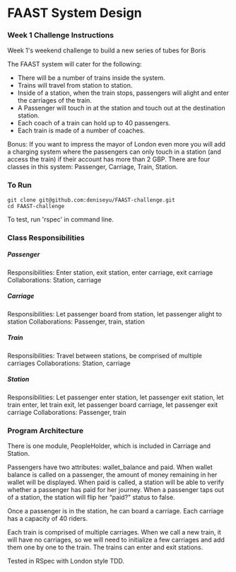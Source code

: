 # FAAST System Design

### Week 1 Challenge Instructions

Week 1's weekend challenge to build a new series of tubes for Boris

The FAAST system will cater for the following:

* There will be a number of trains inside the system.
* Trains will travel from station to station.
* Inside of a station, when the train stops, passengers will alight and enter the carriages of the train.
* A Passenger will touch in at the station and touch out at the destination station.
* Each coach of a train can hold up to 40 passengers.
* Each train is made of a number of coaches.

Bonus: If you want to impress the mayor of London even more you will add a charging system where the passengers can only touch in a station (and access the train) if their account has more than 2 GBP.
There are four classes in this system: Passenger, Carriage, Train, Station.

### To Run

```
git clone git@github.com:deniseyu/FAAST-challenge.git
cd FAAST-challenge
```

To test, run 'rspec' in command line.

### Class Responsibilities

##### Passenger
Responsibilities: Enter station, exit station, enter carriage, exit carriage
Collaborations: Station, carriage

##### Carriage
Responsibilities: Let passenger board from station, let passenger alight to station
Collaborations: Passenger, train, station

##### Train
Responsibilities: Travel between stations, be comprised of multiple carriages
Collaborations: Station, carriage

##### Station
Responsibilities: Let passenger enter station, let passenger exit station, let train enter, let train exit, let passenger board carriage, let passenger exit carriage
Collaborations: Passenger, train

### Program Architecture

There is one module, PeopleHolder, which is included in Carriage and Station.

Passengers have two attributes: wallet_balance and paid. When wallet balance is called on a passenger, the amount of money remaining in her wallet will be displayed. When paid is called, a station will be able to verify whether a passenger has paid for her journey. When a passenger taps out of a station, the station will flip her “paid?” status to false.

Once a passenger is in the station, he can board a carriage. Each carriage has a capacity of 40 riders.

Each train is comprised of multiple carriages. When we call a new train, it will have no carriages, so we will need to initialize a few carriages and add them one by one to the train. The trains can enter and exit stations.

Tested in RSpec with London style TDD.